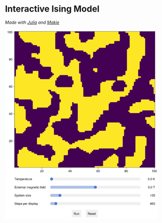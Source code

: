 # Interactive Ising Model

_Made with [Julia](https://julialang.org) and [Makie](https://makie.org)_

![User Interface Screenshot](assets/ui.png)
